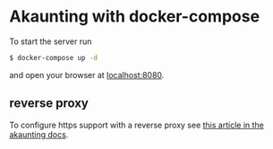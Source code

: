 # Akaunting with docker-compose

To start the server run

```bash
$ docker-compose up -d
```

and open your browser at [localhost:8080](localhost:8080).

## reverse proxy

To configure https support with a reverse proxy see [this article in the akaunting docs](https://akaunting.com/docs/developer-manual/reverse-proxy).
